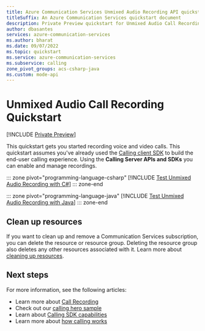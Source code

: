 ```yaml
---
title: Azure Communication Services Unmixed Audio Recording API quickstart 
titleSuffix: An Azure Communication Services quickstart document
description: Private Preview quickstart for Unmixed Audio Call Recording APIs.
author: dbasantes
services: azure-communication-services
ms.author: bharat
ms.date: 09/07/2022
ms.topic: quickstart
ms.service: azure-communication-services
ms.subservice: calling
zone_pivot_groups: acs-csharp-java
ms.custom: mode-api
---
```

# Unmixed Audio Call Recording Quickstart

[!INCLUDE [Private Preview](../../includes/private-preview-include-section.md)]

This quickstart gets you started recording voice and video calls. This quickstart assumes you've already used the [Calling client SDK](get-started-with-video-calling.md) to build the end-user calling experience. Using the **Calling Server APIs and SDKs** you can enable and manage recordings. 

::: zone pivot="programming-language-csharp"
[!INCLUDE [Test Unmixed Audio Recording with C#](./includes/call-recording-samples/private-preview-unmixed-audio-recording-server-csharp.md)]
::: zone-end

::: zone pivot="programming-language-java"
[!INCLUDE [Test Unmixed Audio Recording with Java](./includes/call-recording-samples/private-preview-unmixed-audio-recording-server-java.md)]
::: zone-end

## Clean up resources

If you want to clean up and remove a Communication Services subscription, you can delete the resource or resource group. Deleting the resource group also deletes any other resources associated with it. Learn more about [cleaning up resources](../create-communication-resource.md#clean-up-resources).

## Next steps

For more information, see the following articles:

- Learn more about [Call Recording](../../concepts/voice-video-calling/call-recording.md)
- Check out our [calling hero sample](../../samples/calling-hero-sample.md)
- Learn about [Calling SDK capabilities](./getting-started-with-calling.md)
- Learn more about [how calling works](../../concepts/voice-video-calling/about-call-types.md)
